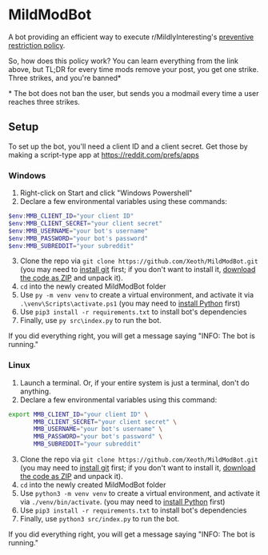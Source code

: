 # MildModBot

A bot providing an efficient way to execute r/MildlyInteresting's [preventive restriction policy](https://www.reddit.com/r/mildlyinteresting/wiki/index#wiki_moderation_policy).

So, how does this policy work? You can learn everything from the link above, but TL;DR for every time mods remove your post, you get one strike. Three strikes, and you're banned\*

\* The bot does not ban the user, but sends you a modmail every time a user reaches three strikes.

## Setup

To set up the bot, you'll need a client ID and a client secret. Get those by making a script-type app at https://reddit.com/prefs/apps

### Windows

1. Right-click on Start and click "Windows Powershell"
2. Declare a few environmental variables using these commands:

```powershell
$env:MMB_CLIENT_ID="your client ID"
$env:MMB_CLIENT_SECRET="your client secret"
$env:MMB_USERNAME="your bot's username"
$env:MMB_PASSWORD="your bot's password"
$env:MMB_SUBREDDIT="your subreddit"
```

3. Clone the repo via `git clone https://github.com/Xeoth/MildModBot.git` (you may need to [install git](https://git-scm.com/downloads) first; if you don't want to install it, [download the code as ZIP](https://github.com/Xeoth/MildModBot/archive/master.zip) and unpack it).
4. `cd` into the newly created MildModBot folder
5. Use `py -m venv venv` to create a virtual environment, and activate it via `.\venv\Scripts\activate.ps1` (you may need to [install Python](https://www.python.org/downloads/) first)
6. Use `pip3 install -r requirements.txt` to install bot's dependencies
7. Finally, use `py src\index.py` to run the bot.

If you did everything right, you will get a message saying "INFO: The bot is running."

### Linux

1. Launch a terminal. Or, if your entire system is just a terminal, don't do anything.
2. Declare a few environmental variables using this command:

```sh
export MMB_CLIENT_ID="your client ID" \
       MMB_CLIENT_SECRET="your client secret" \
       MMB_USERNAME="your bot's username" \
       MMB_PASSWORD="your bot's password" \
       MMB_SUBREDDIT="your subreddit"
```
3. Clone the repo via `git clone https://github.com/Xeoth/MildModBot.git` (you may need to [install git](https://git-scm.com/downloads) first; if you don't want to install it, [download the code as ZIP](https://github.com/Xeoth/MildModBot/archive/master.zip) and unpack it).
4. `cd` into the newly created MildModBot folder
5. Use `python3 -m venv venv` to create a virtual environment, and activate it via `./venv/bin/activate`. (you may need to [install Python](https://www.python.org/downloads/) first)
6. Use `pip3 install -r requirements.txt` to install bot's dependencies
7. Finally, use `python3 src/index.py` to run the bot.

If you did everything right, you will get a message saying "INFO: The bot is running."
